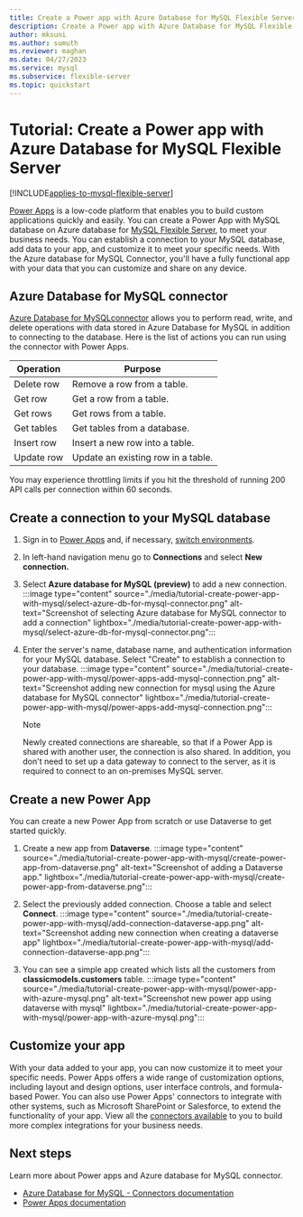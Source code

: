 ```yaml
---
title: Create a Power app with Azure Database for MySQL Flexible Server
description: Create a Power app with Azure Database for MySQL Flexible Server
author: mksuni
ms.author: sumuth
ms.reviewer: maghan
ms.date: 04/27/2023
ms.service: mysql
ms.subservice: flexible-server
ms.topic: quickstart
---
```


# Tutorial: Create a Power app with Azure Database for MySQL Flexible Server

[!INCLUDE[applies-to-mysql-flexible-server](../includes/applies-to-mysql-flexible-server.md)]

[Power Apps](/power-apps/) is a low-code platform that enables you to build custom applications quickly and easily. You can create a Power App with MySQL database on Azure database for [MySQL Flexible Server](overview.md), to meet your business needs. You can establish a connection to your MySQL database, add data to your app, and customize it to meet your specific needs. With the Azure database for MySQL Connector, you'll have a fully functional app with your data that you can customize and share on any device.

## Azure Database for MySQL connector

[Azure Database for MySQLconnector](/connectors/azuremysql/) allows you to perform read, write, and delete operations with data stored in Azure Database for MySQL in addition to connecting to the database. Here is the list of actions you can run using the connector with Power Apps.

| **Operation** | **Purpose** |
| --- | --- |
| Delete row | Remove a row from a table. |
| Get row | Get a row from a table. |
| Get rows | Get rows from a table. |
| Get tables | Get tables from a database. |
| Insert row | Insert a new row into a table. |
| Update row | Update an existing row in a table. |

You may experience throttling limits if you hit the threshold of running 200 API calls per connection within 60 seconds.

## Create a connection to your MySQL database

1. Sign in to [Power Apps](https://make.powerapps.com/) and, if necessary, [switch environments](/power-apps/maker/canvas-apps/getting-started).
1. In left-hand navigation menu go to **Connections** and select **New connection.**
1. Select **Azure database for MySQL (preview)** to add a new connection.
   :::image type="content" source="./media/tutorial-create-power-app-with-mysql/select-azure-db-for-mysql-connector.png" alt-text="Screenshot of selecting Azure database for MySQL connector to add a connection" lightbox="./media/tutorial-create-power-app-with-mysql/select-azure-db-for-mysql-connector.png":::

1. Enter the server's name, database name, and authentication information for your MySQL database. Select "Create" to establish a connection to your database.
   :::image type="content" source="./media/tutorial-create-power-app-with-mysql/power-apps-add-mysql-connection.png" alt-text="Screenshot adding new connection for mysql using the Azure database for MySQL connector" lightbox="./media/tutorial-create-power-app-with-mysql/power-apps-add-mysql-connection.png":::

   > [!NOTE]  
   > Newly created connections are shareable, so that if a Power App is shared with another user, the connection is also shared. In addition, you don't need to  set up a data gateway to connect to the server, as it is required to connect to an on-premises MySQL server.

## Create a new Power App

You can create a new Power App from scratch or use Dataverse to get started quickly.

1. Create a new app from **Dataverse**.
   :::image type="content" source="./media/tutorial-create-power-app-with-mysql/create-power-app-from-dataverse.png" alt-text="Screenshot of adding a Dataverse app." lightbox="./media/tutorial-create-power-app-with-mysql/create-power-app-from-dataverse.png":::

1. Select the previously added connection. Choose a table and select **Connect**.
   :::image type="content" source="./media/tutorial-create-power-app-with-mysql/add-connection-dataverse-app.png" alt-text="Screenshot adding new connection when creating a dataverse app" lightbox="./media/tutorial-create-power-app-with-mysql/add-connection-dataverse-app.png":::

1. You can see a simple app created which lists all the customers from **classicmodels.customers** table.
   :::image type="content" source="./media/tutorial-create-power-app-with-mysql/power-app-with-azure-mysql.png" alt-text="Screenshot new power app using dataverse with mysql" lightbox="./media/tutorial-create-power-app-with-mysql/power-app-with-azure-mysql.png":::

## Customize your app

With your data added to your app, you can now customize it to meet your specific needs. Power Apps offers a wide range of customization options, including layout and design options, user interface controls, and formula-based Power. You can also use Power Apps' connectors to integrate with other systems, such as Microsoft SharePoint or Salesforce, to extend the functionality of your app. View all the [connectors available](/connectors) to you to build more complex integrations for your business needs.

## Next steps

Learn more about Power apps and Azure database for MySQL connector.
- [Azure Database for MySQL - Connectors documentation](/connectors/azuremysql/)
- [Power Apps documentation](/power-apps/)
